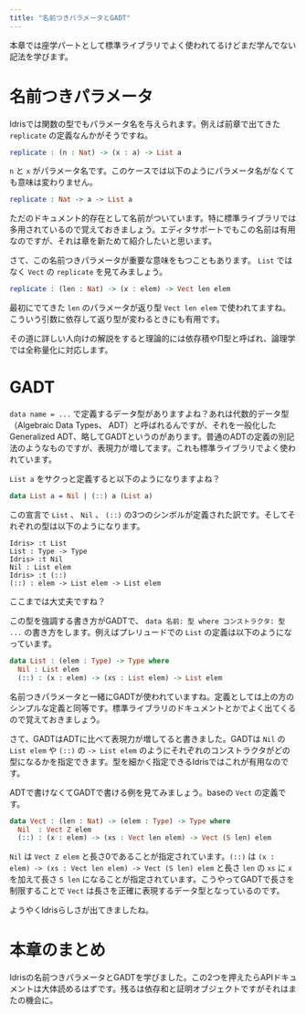 ```yaml
---
title: "名前つきパラメータとGADT"
---
```


本章では座学パートとして標準ライブラリでよく使われてるけどまだ学んでない記法を学びます。

<!--more-->

# 名前つきパラメータ

Idrisでは関数の型でもパラメータ名を与えられます。例えば前章で出てきた `replicate` の定義なんかがそうですね。

```idris
replicate : (n : Nat) -> (x : a) -> List a
```

`n` と `x` がパラメータ名です。このケースでは以下のようにパラメータ名がなくても意味は変わりません。

```idris
replicate : Nat -> a -> List a
```

ただのドキュメント的存在として名前がついています。特に標準ライブラリでは多用されているので覚えておきましょう。エディタサポートでもこの名前は有用なのですが、それは章を新ためて紹介したいと思います。

さて、この名前つきパラメータが重要な意味をもつこともあります。 `List` ではなく `Vect` の `replicate` を見てみましょう。

```idris
replicate : (len : Nat) -> (x : elem) -> Vect len elem
```

最初にでてきた `len` のパラメータが返り型 `Vect len elem` で使われてますね。こういう引数に依存して返り型が変わるときにも有用です。

その道に詳しい人向けの解説をすると理論的には依存積やΠ型と呼ばれ、論理学では全称量化に対応します。

# GADT

`data name = ...` で定義するデータ型がありますよね？あれは代数的データ型（Algebraic Data Types、 ADT）と呼ばれるんですが、それを一般化した Generalized ADT、略してGADTというのがあります。普通のADTの定義の別記法のようなものですが、表現力が増してます。これも標準ライブラリでよく使われています。

`List a` をサクっと定義すると以下のようになりますよね？

```idris
data List a = Nil | (::) a (List a)
```

この宣言で `List` 、 `Nil` 、 `(::)` の3つのシンボルが定義された訳です。そしてそれぞれの型は以下のようになります。

```text
Idris> :t List
List : Type -> Type
Idris> :t Nil
Nil : List elem
Idris> :t (::)
(::) : elem -> List elem -> List elem
```

ここまでは大丈夫ですね？

この型を強調する書き方がGADTで、 `data 名前: 型 where コンストラクタ: 型 ...` の書き方をします。例えばプレリュードでの `List` の定義は以下のようになっています。

```idris
data List : (elem : Type) -> Type where
  Nil : List elem
  (::) : (x : elem) -> (xs : List elem) -> List elem
```

名前つきパラメータと一緒にGADTが使われていますね。定義としては上の方のシンプルな定義と同等です。標準ライブラリのドキュメントとかでよく出てくるので覚えておきましょう。

さて、GADTはADTに比べて表現力が増してると書きました。GADTは `Nil` の `List elem` や `(::)` の `-> List elem` のようにそれぞれのコンストラクタがどの型になるかを指定できます。型を細かく指定できるIdrisではこれが有用なのです。

ADTで書けなくてGADTで書ける例を見てみましょう。baseの `Vect` の定義です。

```idris
data Vect : (len : Nat) -> (elem : Type) -> Type where
  Nil  : Vect Z elem
  (::) : (x : elem) -> (xs : Vect len elem) -> Vect (S len) elem
```

`Nil` は `Vect Z elem` と長さ0であることが指定されています。`(::)` は `(x : elem) -> (xs : Vect len elem) -> Vect (S len) elem` と長さ `len` の `xs` に `x` を加えて長さ `S len` になることが指定されています。こうやってGADTで長さを制限することで `Vect` は長さを正確に表現するデータ型となっているのです。

ようやくIdrisらしさが出てきましたね。

# 本章のまとめ

Idrisの名前つきパラメータとGADTを学びました。この2つを押えたらAPIドキュメントは大体読めるはずです。残るは依存和と証明オブジェクトですがそれはまたの機会に。

